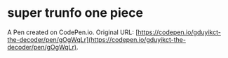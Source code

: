 #  super trunfo one piece 

A Pen created on CodePen.io. Original URL: [https://codepen.io/gduyikct-the-decoder/pen/gOgWqLr](https://codepen.io/gduyikct-the-decoder/pen/gOgWqLr).


